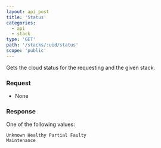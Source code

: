 ```yaml
---
layout: api_post
title: 'Status'
categories:
  - api
  - stack
type: 'GET'
path: '/stacks/:uid/status'
scope: 'public'
---
```


Gets the cloud status for the requesting and the given stack.

### Request

* None

### Response

One of the following values:

<code class="inline-code">Unknown
Healthy
Partial
Faulty
Maintenance</code>
